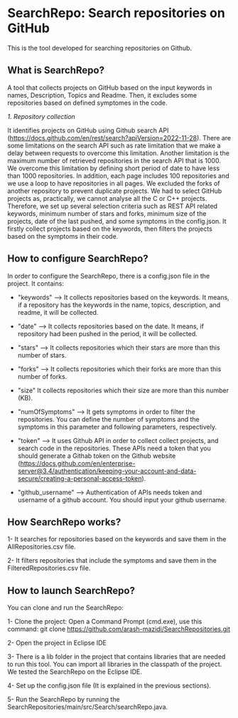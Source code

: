 # SearchRepo: Search repositories on GitHub
This is the tool developed for searching repositories on Github.


## What is SearchRepo?
A tool that collects projects on GitHub based on the input keywords in names, Description, Topics and Readme. Then, it excludes some repositories based on defined symptomes in the code.

_1. Repository collection_

It identifies projects on GitHub using Github search API (https://docs.github.com/en/rest/search?apiVersion=2022-11-28). There are some limitations on the search API such as rate limitation that we make a delay between requests to overcome this limitation. Another limitation is the maximum number of retrieved repositories in the search API that is 1000. We overcome this limitation by defining short period of date to have less than 1000 repositories. In addition, each page includes 100 repositories and we use a loop to have repositories in all pages.
We excluded the forks of another repository to prevent duplicate projects.
We had to select GitHub projects as, practically, we cannot analyse all the C or C++ projects. Therefore, we set up several selection criteria such as REST API related keywords, minimum number of stars and forks, minimum size of the projects, date of the last pushed, and some symptoms in the config.json. It firstly collect projects based on the keywords, then filters the projects based on the symptoms in their code.

## How to configure SearchRepo?

In order to configure the SearchRepo, there is a config.json file in the project. It contains: 

* "keywords" --> It collects repositories based on the keywords. It means, if a repository has the keywords in the name, topics, description, and readme, it will be collected.

* "date" --> It collects repositories based on the date. It means, if repository had been pushed in the period, it will be collected.

* "stars" --> It collects repositories which their stars are more than this number of stars.

* "forks" --> It collects repositories which their forks are more than this number of forks.

* "size" It collects repositories which their size are more than this number (KB).

* "numOfSymptoms" --> It gets symptoms in order to filter the repositories. You can define the number of symptoms and the symptoms in this parameter and following parameters, respectively.

* "token" --> It uses Github API in order to collect collect projects, and search code in the repositories. These APIs need a token that you should generate a Githab token on the Github website (https://docs.github.com/en/enterprise-server@3.4/authentication/keeping-your-account-and-data-secure/creating-a-personal-access-token). 

* "github_username" --> Authentication of APIs needs token and username of a github account. You should input your github username.

## How SearchRepo works?
1- It searches for repositories based on the keywords and save them in the AllRepositories.csv file.

2- It filters repositories that include the symptoms and save them in the FilteredRepositories.csv file.

## How to launch SearchRepo?

You can clone and run the SearchRepo:

1- Clone the project: Open a Command Prompt (cmd.exe), use this command: git clone https://github.com/arash-mazidi/SearchRepositories.git

2- Open the project in Eclipse IDE

3- There is a lib folder in the project that contains libraries that are needed to run this tool. You can import all libraries in the classpath of the project. We tested the SearchRepo on the Eclipse IDE.

4- Set up the config.json file (It is explained in the previous sections).

5- Run the SearchRepo by running the SearchRepositories/main/src/Search/searchRepo.java.
